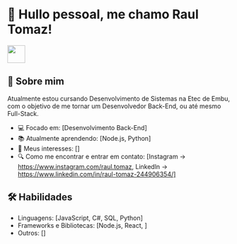 # 👋 Hullo pessoal, me chamo Raul Tomaz!

<div>
<img src="https://cdn.jsdelivr.net/gh/devicons/devicon@latest/icons/csharp/csharp-original.svg" width="40" height="40"/>
</div>

## 🚀 Sobre mim
Atualmente estou cursando Desenvolvimento de Sistemas na Etec de Embu, com o objetivo de me tornar um Desenvolvedor
Back-End, ou até mesmo Full-Stack.
- 💻 Focado em: [Desenvolvimento Back-End]
- 📚 Atualmente aprendendo: [Node.js, Python]
- 🎯 Meus interesses: []
- 🔍 Como me encontrar e entrar em contato: [Instagram -> https://www.instagram.com/raul.tomaz, Linkedln -> https://www.linkedin.com/in/raul-tomaz-244906354/]

## 🛠️ Habilidades
- Linguagens: [JavaScript, C#, SQL, Python]
- Frameworks e Bibliotecas: [Node.js, React, ]
- Outros: []
